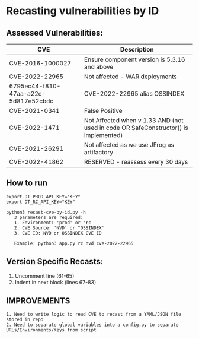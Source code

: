 # Recasting vulnerabilities by ID

## Assessed Vulnerabilities:
| CVE | Description | 
| ----------- | ----------- |
| CVE-2016-1000027 | Ensure component version is 5.3.16 and above |
| CVE-2022-22965 | Not affected - WAR deployments | 
| 6795ec44-f810-47aa-a22e-5d817e52cbdc | CVE-2022-22965 alias OSSINDEX |
| CVE-2021-0341 | False Positive |
| CVE-2022-1471 | Not Affected when v 1.33 AND (not used in code OR SafeConstructor() is implemented) |
| CVE-2021-26291 | Not affected as we use JFrog as artifactory |
| CVE-2022-41862 | RESERVED - reassess every 30 days | 

## How to run
```
export DT_PROD_API_KEY="KEY"
export DT_RC_API_KEY="KEY"

python3 recast-cve-by-id.py -h
   3 parameters are required:
   1. Environment: 'prod' or 'rc
   2. CVE Source: 'NVD' or "OSSINDEX'
   3. CVE ID: NVD or OSSINDEX CVE ID

   Example: python3 app.py rc nvd cve-2022-22965
```

## Version Specific Recasts:
1. Uncomment line (61-65)
2. Indent in next block (lines 67-83)

## IMPROVEMENTS
```
1. Need to write logic to read CVE to recast from a YAML/JSON file stored in repo
2. Need to separate global variables into a config.py to separate URLs/Environments/Keys from script
```

